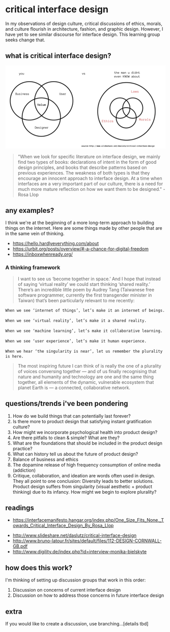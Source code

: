 # critical interface design
In my observations of design culture, critical discussions of ethics, morals, and culture flourish in architecture, fashion, and graphic design. However, I have yet to see similar discourse for interface design. This learning group seeks change that.

## what is critical interface design?
![venn diagram](venn-diagram.jpg)

>  "When we look for specific literature on interface design, we mainly find two types of books: declarations of intent in the form of good design principles, and books that describe patterns based on previous experiences. The weakness of both types is that they encourage an innocent approach to interface design. At a time when interfaces are a very important part of our culture, there is a need for much more mature reflection on how we want them to be designed." - Rosa Llop

## any examples?
I think we're at the beginning of a more long-term approach to building things on the internet. Here are some things made by other people that are in the same vein of thinking.
- https://hello.hardlyeverything.com/about
- https://urbit.org/posts/overview/#-a-chance-for-digital-freedom
- https://inboxwhenready.org/

### A thinking framework
> I want to see us ‘become together in space.’ A​nd I hope that instead of saying ‘virtual reality’ we could start thinking ‘shared reality.’ ​ There’s an incredible little poem by Audrey Tang (Taiwanese free software programmer, currently the first transgender minister in Taiwan) that’s been particularly relevant to me recently:

```
When we see ‘internet of things’, let’s make it an internet of beings.

When we see ‘virtual reality’, let’s make it a shared reality.

When we see ‘machine learning’, let’s make it collaborative learning.

When we see ‘user experience’, let’s make it human experience.

When we hear ‘the singularity is near’, let us remember the plurality is here.
```
> The most inspiring future I can think of is really the one of a plurality of voices conversing together — and of us finally recognising that nature and humanity and technology are one and the same thing together, all elements of the dynamic, vulnerable ecosystem that planet Earth is — a connected, collaborative network.

## questions/trends i've been pondering
1. How do we build things that can potentially last forever?
2. Is there more to product design that satisfying instant gratification culture?
3. How might we incorporate psychological health into product design?
4. Are there pitfalls to clean & simple? What are they?
5. What are the foundations that should be included in the product design practice?
6. What can history tell us about the future of product design?
7. Balance of business and ethics
8. The dopamine release of high frequency consumption of online media (addiction)
9. Critique, collaboration, and ideation are words often used in design. They all point to one conclusion: Diversity leads to better solutions. Product design suffers from singularity (visual aesthetic + product thinking) due to its infancy. How might we begin to explore plurality?

## readings
* https://interfacemanifesto.hangar.org/index.php/One_Size_Fits_None._Towards_Critical_Interface_Design_By_Rosa_Llop
- http://www.slideshare.net/daslutz/critical-interface-design
- http://www.bruno-latour.fr/sites/default/files/112-DESIGN-CORNWALL-GB.pdf
- http://www.digility.de/index.php?id=interview-monika-bielskyte

## how does this work?
I'm thinking of setting up discussion groups that work in this order:
 1. Discussion on concerns of current interface design
 2. Discussion on how to address those concerns in future interface design


## extra
If you would like to create a discussion, use branching...[details tbd]
